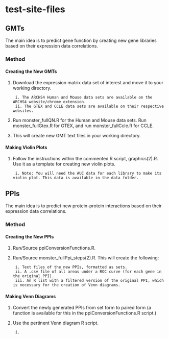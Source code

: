 # test-site-files

## GMTs
The main idea is to predict gene function by creating new gene libraries based on their expression data correlations.

### Method
#### Creating the New GMTs
1. Download the expression matrix data set of interest and move it to your working directory.

        i. The ARCHS4 Human and Mouse data sets are available on the ARCHS4 website/chrome extension.
        ii. The GTEX and CCLE data sets are available on their respective websites.
2. Run monster_fullQN.R for the Human and Mouse data sets. Run monster_fullGtex.R for GTEX, and run monster_fullCcle.R for CCLE.
3. This will create new GMT text files in your working directory.

#### Making Violin Plots
1. Follow the instructions within the commented R script, graphics(2).R. Use it as a template for creating new violin plots.

        i. Note: You will need the AUC data for each library to make its violin plot. This data is available in the data folder.

## PPIs
The main idea is to predict new protein-protein interactions based on their expression data correlations.

### Method
#### Creating the New PPIs
1. Run/Source ppiConversionFunctions.R. 
2. Run/Source monster_fullPpi_steps(2).R. This will create the following:

        i. Text files of the new PPIs, formatted as sets.
        ii. A .csv file of all areas under a ROC curve (for each gene in the original PPI).
        iii. An R list with a filtered version of the original PPI, which is necessary for the creation of Venn diagrams.

#### Making Venn Diagrams
1. Convert the newly generated PPIs from set form to paired form (a function is available for this in the ppiConversionFunctions.R script.)
2. Use the pertinent Venn diagram R script.

        i. 
